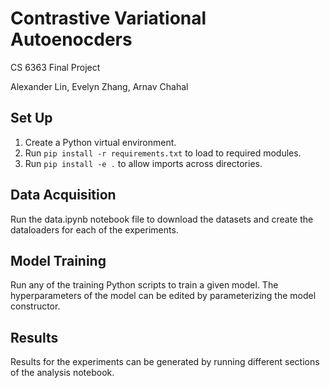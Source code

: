 # Contrastive Variational Autoenocders
CS 6363 Final Project

Alexander Lin, Evelyn Zhang, Arnav Chahal

## Set Up
1. Create a Python virtual environment.
2. Run ```pip install -r requirements.txt``` to load to required modules.
3. Run ```pip install -e .``` to allow imports across directories.

## Data Acquisition
Run the data.ipynb notebook file to download the datasets and create the dataloaders for each of the experiments.

## Model Training
Run any of the training Python scripts to train a given model. The hyperparameters of the model can be edited by parameterizing the model constructor.

## Results
Results for the experiments can be generated by running different sections of the analysis notebook.